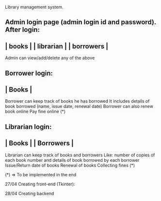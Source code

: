 Library management system.

Admin login page (admin login id and password).
After login:
-----------------
|  books        |
|  librarian    |
|  borrowers    |
-----------------
Admin can view/add/delete any of the above

Borrower login:
-------------
| Books     |
-------------
Borrower can keep track of books he has borrowed
It includes details of book borrowed (name, issue date, renewal date)
Borrower can also renew book online
Pay fine online (*)

Librarian login:
-----------------
| Books         |
| Borrowers     |
-----------------
Librarian can keep track of books and borrowers
Like: number of copies of each book
      number and details of book borrowed by each borrower
      Issue/Return date of books
      Renewal of books
      Collecting fines (*)

(*) => To be implemented in the end

27/04
Creating front-end (Tkinter):

28/04
Creating backend

